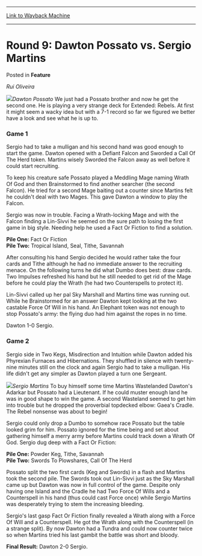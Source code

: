 
---
[Link to Wayback Machine](https://web.archive.org/web/20171030083009/https://magic.wizards.com/en/articles/archive/feature/round-9-dawton-possato-vs-sergio-martins-2000-01-01)

[_metadata_:wayback_url]:- "https://magic.wizards.com/en/articles/archive/feature/round-9-dawton-possato-vs-sergio-martins-2000-01-01"
[_metadata_:wayback_raw_url]:- "https://web.archive.org/web/20171030083009id_/https://magic.wizards.com/en/articles/archive/feature/round-9-dawton-possato-vs-sergio-martins-2000-01-01"
[_metadata_:wayback_capture_timestamp]:- "2017-10-30 08:30:09+00:00"
[_metadata_:publish_date]:- "2000-01-01"
[_metadata_:description]:- "Rui Oliveira Dawton Possato We just had a Possato brother and now he get the second one. He is playing a very strange deck for Extended: Rebels. At first it might seem a wacky idea but with a 7-1 record so far we figured we better have a look and see what he is up to."
[_metadata_:generator]:- "Drupal 7 (http://drupal.org)"
---


Round 9: Dawton Possato vs. Sergio Martins
==========================================



 Posted in **Feature**












*Rui Oliveira*


![](https://media.magic.wizards.com/image_legacy_migration/sideboard/images/gpcur01/a941.jpg)*Dawton Possato*
We just had a Possato brother and now he get the second one. He is playing a very strange deck for Extended: Rebels. At first it might seem a wacky idea but with a 7-1 record so far we figured we better have a look and see what he is up to.


### Game 1


Sergio had to take a mulligan and his second hand was good enough to start the game. Dawton opened with a Defiant Falcon and Sworded a Call Of The Herd token. Martins wisely Sworded the Falcon away as well before it could start recruiting.


To keep his creature safe Possato played a Meddling Mage naming Wrath Of God and then Brainstormed to find another searcher (the second Falcon). He tried for a second Mage baiting out a counter since Martins felt he couldn't deal with two Mages. This gave Dawton a window to play the Falcon.


Sergio was now in trouble. Facing a Wrath-locking Mage and with the Falcon finding a Lin-Sivvi he seemed on the sure path to losing the first game in big style. Needing help he used a Fact Or Fiction to find a solution.


**Pile One:** Fact Or Fiction  
**Pile Two:** Tropical Island, Seal, Tithe, Savannah


After consulting his hand Sergio decided he would rather take the four cards and Tithe although he had no immediate answer to the recruiting menace. On the following turns he did what Dumbo does best: draw cards. Two Impulses refreshed his hand but he still needed to get rid of the Mage before he could play the Wrath (he had two Counterspells to protect it).


Lin-Sivvi called up her pal Sky Marshall and Martins time was running out. While he Brainstormed for an answer Dawton kept looking at the two castable Force Of Will in his hand. An Elephant token was not enough to stop Possato's army: the flying duo had him against the ropes in no time.


Dawton 1-0 Sergio.


### Game 2


Sergio side in Two Kegs, Misdirection and Intuition while Dawton added his Phyrexian Furnaces and Hibernations. They shuffled in silence with twenty-nine minutes still on the clock and again Sergio had to take a mulligan. His life didn't get any simpler as Dawton played a turn one Sergeant.


![](https://media.magic.wizards.com/image_legacy_migration/sideboard/images/gpcur01/a942.jpg)*Sergio Martins*
To buy himself some time Martins Wastelanded Dawton's Adarkar but Possato had a Lieutenant. If he could muster enough land he was in good shape to win the game. A second Wasteland seemed to get him into trouble but he dropped the proverbial topdecked elbow: Gaea's Cradle. The Rebel nonsense was about to begin!


Sergio could only drop a Dumbo to somehow race Possato but the table looked grim for him. Possato ignored for the time being and set about gathering himself a merry army before Martins could track down a Wrath Of God. Sergio dug deep with a Fact Or Fiction:


**Pile One:** Powder Keg, Tithe, Savannah  
**Pile Two:** Swords To Plowshares, Call Of The Herd


Possato split the two first cards (Keg and Swords) in a flash and Martins took the second pile. The Swords took out Lin-Sivvi just as the Sky Marshall came up but Dawton was now in full control of the game. Despite only having one Island and the Cradle he had Two Force Of Wills and a Counterspell in his hand (thus could cast Force once) while Sergio Martins was desperately trying to stem the increasing bleeding.


Sergio's last gasp Fact Or Fiction finally revealed a Wrath along with a Force Of Will and a Counterspell. He got the Wrath along with the Counterspell (in a strange split). By now Dawton had a Tundra and could now counter twice so when Martins tried his last gambit the battle was short and bloody.


**Final Result:** Dawton 2-0 Sergio.









